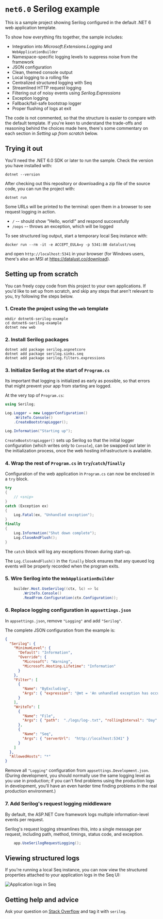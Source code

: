 # `net6.0` Serilog example

This is a sample project showing Serilog configured in the default .NET 6 web application template.

To show how everything fits together, the sample includes:

 * Integration into _Microsoft.Extensions.Logging_ and `WebApplicationBuilder`
 * Namespace-specific logging levels to suppress noise from the framework
 * JSON configuration
 * Clean, themed console output
 * Local logging to a rolling file
 * Centralized structured logging with Seq
 * Streamlined HTTP request logging
 * Filtering out of noisy events using _Serilog.Expressions_
 * Exception logging
 * Fallback/fail-safe bootstrap logger
 * Proper flushing of logs at exit

The code is not commented, so that the structure is easier to compare with the default template. If you're keen 
to understand the trade-offs and reasoning behind the choices made here, there's some commentary on each section
in _Setting up from scratch_ below.

## Trying it out

You'll need the .NET 6.0 SDK or later to run the sample. Check the version you have installed with:

```shell
dotnet --version
```

After checking out this repository or downloading a zip file of the source code, you can run the project with:

```shell
dotnet run
```

Some URLs will be printed to the terminal: open them in a browser to see request logging in action.

 * `/` -- should show "Hello, world!" and respond successfully
 * `/oops` -- throws an exception, which will be logged

To see structured log output, start a temporary local Seq instance with:

```shell
docker run --rm -it -e ACCEPT_EULA=y -p 5341:80 datalust/seq
```

and open `http://localhost:5341` in your browser (for Windows users, there's also an MSI at https://datalust.co/download).

## Setting up from scratch

You can freely copy code from this project to your own applications. If you'd like to set up from scratch, and skip any steps that aren't relevant to you,
try following the steps below.

### 1. Create the project using the `web` template

```shell
mkdir dotnet6-serilog-example
cd dotnet6-serilog-example
dotnet new web
```

### 2. Install Serilog packages

```shell
dotnet add package serilog.aspnetcore
dotnet add package serilog.sinks.seq
dotnet add package serilog.filters.expressions
```

### 3. Initialize Serilog at the start of `Program.cs`

Its important that logging is initialized as early as possible, so that errors that might prevent your app from starting are logged.

At the very top of `Program.cs`:

```csharp
using Serilog;

Log.Logger = new LoggerConfiguration()
    .WriteTo.Console()
    .CreateBootstrapLogger();

Log.Information("Starting up");
```

`CreateBootstrapLogger()` sets up Serilog so that the initial logger configuration (which writes only to `Console`), can be swapped 
out later in the initialization process, once the web hosting infrastructure is available.

### 4. Wrap the rest of `Program.cs` in `try`/`catch`/`finally`

Configuration of the web application in `Program.cs` can now be enclosed in a `try` block.

```csharp
try
{
    // <snip>
}
catch (Exception ex)
{
    Log.Fatal(ex, "Unhandled exception");
}
finally
{
    Log.Information("Shut down complete");
    Log.CloseAndFlush();
}
```

The `catch` block will log any exceptions thrown during start-up.

The `Log.CloseAndFlush()` in the `finally` block ensures that any queued log events will be properly recorded when the program exits.

### 5. Wire Serilog into the `WebApplicationBuilder`

```csharp
    builder.Host.UseSerilog((ctx, lc) => lc
        .WriteTo.Console()
        .ReadFrom.Configuration(ctx.Configuration));
```

### 6. Replace logging configuration in `appsettings.json`

In `appsettings.json`, remove `"Logging"` and add `"Serilog"`.

The complete JSON configuration from the example is:

```json
{
  "Serilog": {
    "MinimumLevel": {
      "Default": "Information",
      "Override": {
        "Microsoft": "Warning",
        "Microsoft.Hosting.Lifetime": "Information"
      }
    },
    "Filter": [
      {
        "Name": "ByExcluding",
        "Args": { "expression": "@mt = 'An unhandled exception has occurred while executing the request.'" }
      }
    ],
    "WriteTo": [
      {
        "Name": "File",
        "Args": { "path":  "./logs/log-.txt", "rollingInterval": "Day" }
      },
      {
        "Name": "Seq",
        "Args": { "serverUrl":  "http://localhost:5341" }
      }
    ]
  },
  "AllowedHosts": "*"
}
```

Remove all `"Logging"` configuration from `appsettings.Development.json`. (During development, you should normally use the same logging
level as you use in production; if you can't find problems using the production logs in development, you'll have an even harder time
finding problems in the real production environment.)

### 7. Add Serilog's request logging middleware

By default, the ASP.NET Core framework logs multiple information-level events per request.

Serilog's request logging streamlines this, into a single message per request, including path, method, timings, status code, and exception.

```csharp
    app.UseSerilogRequestLogging();
```

## Viewing structured logs

If you're running a local Seq instance, you can now view the structured properties attached to your application logs in the Seq UI:

![Application logs in Seq](https://github.com/datalust/dotnet6-serilog-example/blob/dev/asset/structured-data-in-seq.png)

## Getting help and advice

Ask your question on [Stack Overflow](https://stackoverflow.com) and tag it with `serilog`.
